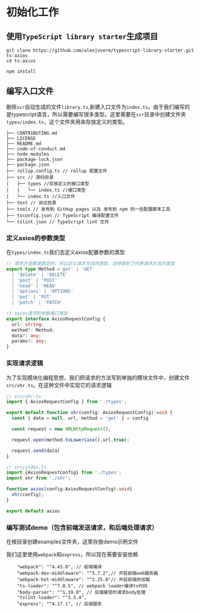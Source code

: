 # 初始化工作

## 使用`TypeScript library starter`生成项目

```shell
git clone https://github.com/alexjoverm/typescript-library-starter.git ts-axios
cd ts-axios

npm install
```

 ## 编写入口文件

 删除`scr`自动生成的文件`library.ts`,新建入口文件为`index.ts`。由于我们编写的是typescript语言，所以需要编写很多类型。这里需要在`scr`目录中创建文件夹`types/index.ts`，这个文件夹用来存放定义的类型。

```shell
├── CONTRIBUTING.md
├── LICENSE 
├── README.md
├── code-of-conduct.md
├── node_modules
├── package-lock.json
├── package.json
├── rollup.config.ts // rollup 配置文件
├── src // 源码目录
|	├── types //存放定义的接口类型
|	|	└──	index.ts //接口类型
|	└── index.ts //入口文件
├── test // 测试目录
├── tools // 发布到 GitHup pages 以及 发布到 npm 的一些配置脚本工具
├── tsconfig.json // TypeScript 编译配置文件
└── tslint.json // TypeScript lint 文件
```

### 定义axios的参数类型

在`types/index.ts`我们去定义axios配置参数的类型

```typescript
// 请求方法都是固定的，所以定义请求方法的类型，这样做到了约束请求方法的类型
export type Method ='get' | 'GET'
  | 'delete' | 'DELETE'
  | 'post' | 'POST'
  | 'head' | 'HEAD'
  | 'options' | 'OPTIONS'
  | 'put' | 'PUT'
  | 'patch' | 'PATCH'

// axios请求的参数接口类型
export interface AxiosRequestConfig {
  url: string;
  method?: Method;
  data?: any;
  params?: any;
}
```

### 实现请求逻辑

为了实现模块化编程思想，我们把请求的方法写到单独的模块文件中，创建文件`src/xhr.ts`。在这种文件中实现它的请求逻辑

```typescript
// src/xhr.ts
import { AxiosRequestConfig } from './types';

export default function xhr(config: AxiosRequestConfig):void {
  const { data = null, url, method = 'get' } = config

  const request = new XMLHttpRequest();

  request.open(method.toLowerCase(),url,true);

  request.send(data)
}

// src/index.ts
import {AxiosRequestConfig} from './types';
import xhr from './xhr';

function axios(config:AxiosRequestConfig):void{
  xhr(config);
}

export default axios
```

### 编写测试demo（包含前端发送请求，和后端处理请求）

在根目录创建examples文件夹，这里存放demo示例文件

我们这里使用`webpack`和`express`，所以现在需要安装依赖

```shell
    "webpack": "^4.43.0", // 前端编译
    "webpack-dev-middleware": "^3.7.2",// 开启前端web服务器
    "webpack-hot-middleware": "^2.25.0"// 开启前端热加载
    "ts-loader": "^7.0.5", // webpack loader编译ts代码
    "body-parser": "^1.19.0", // 后端接受的请求body处理
    "tslint-loader": "^3.5.4", 
    "express": "^4.17.1", // 后端服务
```

